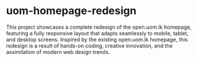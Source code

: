 # uom-homepage-redesign
This project showcases a complete redesign of the open.uom.lk homepage, featuring a fully responsive layout that adapts seamlessly to mobile, tablet, and desktop screens. Inspired by the existing open.uom.lk homepage, this redesign is a result of hands-on coding, creative innovation, and the assimilation of modern web design trends.
